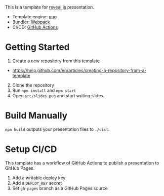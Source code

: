 This is a template for [reveal.js](https://revealjs.com/) presentation.

- Template engine: [pug](https://pugjs.org/api/getting-started.html)
- Bundler: [Webpack](https://webpack.js.org/)
- CI/CD: [GitHub Actions](https://github.com/features/actions)

# Getting Started

1. Create a new repository from this template
  - https://help.github.com/en/articles/creating-a-repository-from-a-template
2. Clone the repository
3. Run `npm install` and `npm start`
4. Open `src/slides.pug` and start writing slides.

# Build Manually

`npm build` outputs your presentation files to `./dist`.

# Setup CI/CD

This template has a workflow of GitHub Actions to publish a presentation to GitHub Pages.

1. Add a writable deploy key
2. Add a `DEPLOY_KEY` secret
3. Set `gh-pages` branch as a GitHub Pages source
